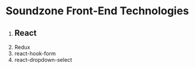 # Soundzone Front-End Technologies
1. React
    -
2. Redux
3. react-hook-form
4. react-dropdown-select
